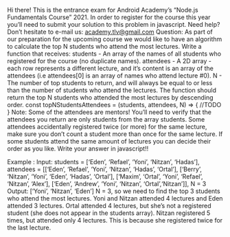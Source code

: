 Hi there!
This is the entrance exam for Android Academy’s “Node.js Fundamentals Course” 2021.
In order to register for the course this year you’ll need to submit your solution to this problem in javascript.
Need help? Don’t hesitate to e-mail us: academy.tlv@gmail.com
Question:
As part of our preparation for the upcoming course we would like to have an algorithm to calculate the top N students who attend the most lectures.
Write a function that receives:
students - An array of the names of all students who registered for the course (no duplicate names).
attendees -  A 2D array - each row represents a different lecture, and it’s content is an array of the attendees (i.e attendees[0] is an array of names who attend lecture #0).
N - The number of top students to return, and will always be equal to or less than the number of students who attend the lectures.
The function should return the top N students who attended the most lectures by descending order. 
const topNStudentsAttendees = (students, attendees, N) => {
	//TODO
}
Note:
Some of the attendees are mentors! You’ll need to verify that the attendees you return are only students from the array students.
Some attendees accidentally registered twice (or more) for the same lecture, make sure you don’t count a student more than once for the same lecture.
If some students attend the same amount of lectures you can decide their order as you like.
Write your answer in javascript!!

Example :
Input: students = [‘Eden’, ‘Refael’, ‘Yoni’, ‘Nitzan’, ‘Hadas’], attendees = [[‘Eden’, ‘Refael’, ‘Yoni’, ‘Nitzan’, ‘Hadas’, ‘Ortal’], 
 [‘Berry’, ‘Nitzan’, ‘Yoni’, ‘Eden’, ‘Hadas’, ‘Ortal’], 
 [‘Maxim’, ‘Ortal’, ‘Yoni’, ‘Refael’, ‘Nitzan’, ‘Alex’], 
            [‘Eden’, ‘Andrew’, ‘Yoni’, ‘Nitzan’, ‘Ortal’,‘Nitzan’]],
N = 3	
Output: [‘Yoni’, ‘Nitzan’, ‘Eden’]
N = 3, so we need to find the top 3 students who attend the most lectures.
Yoni and Nitzan attended 4 lectures and Eden attended 3 lectures. 
Ortal attended 4 lectures, but she’s not a registered student (she does not appear in the students array). Nitzan registered 5 times, but attended only 4 lectures. This is because she registered twice for the last lecture.
